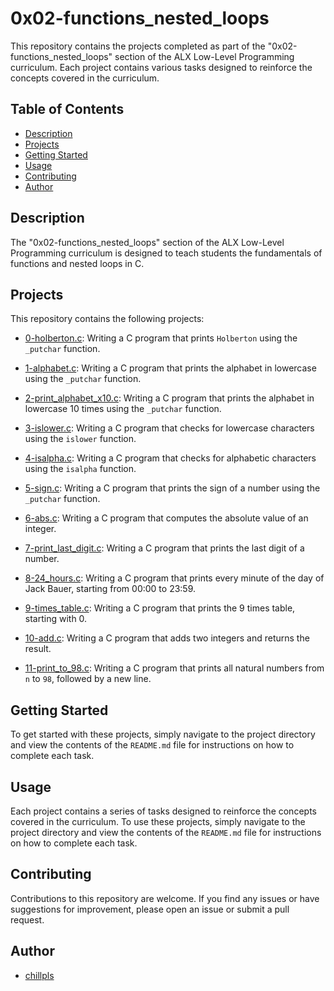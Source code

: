 # 0x02-functions_nested_loops

This repository contains the projects completed as part of the "0x02-functions_nested_loops" section of the ALX Low-Level Programming curriculum. Each project contains various tasks designed to reinforce the concepts covered in the curriculum.

## Table of Contents

- [Description](#description)
- [Projects](#projects)
- [Getting Started](#getting-started)
- [Usage](#usage)
- [Contributing](#contributing)
- [Author](#author)

## Description

The "0x02-functions_nested_loops" section of the ALX Low-Level Programming curriculum is designed to teach students the fundamentals of functions and nested loops in C.

## Projects

This repository contains the following projects:

- [0-holberton.c](./0-holberton.c): Writing a C program that prints `Holberton` using the `_putchar` function.

- [1-alphabet.c](./1-alphabet.c): Writing a C program that prints the alphabet in lowercase using the `_putchar` function.

- [2-print_alphabet_x10.c](./2-print_alphabet_x10.c): Writing a C program that prints the alphabet in lowercase 10 times using the `_putchar` function.

- [3-islower.c](./3-islower.c): Writing a C program that checks for lowercase characters using the `islower` function.

- [4-isalpha.c](./4-isalpha.c): Writing a C program that checks for alphabetic characters using the `isalpha` function.

- [5-sign.c](./5-sign.c): Writing a C program that prints the sign of a number using the `_putchar` function.

- [6-abs.c](./6-abs.c): Writing a C program that computes the absolute value of an integer.

- [7-print_last_digit.c](./7-print_last_digit.c): Writing a C program that prints the last digit of a number.

- [8-24_hours.c](./8-24_hours.c): Writing a C program that prints every minute of the day of Jack Bauer, starting from 00:00 to 23:59.

- [9-times_table.c](./9-times_table.c): Writing a C program that prints the 9 times table, starting with 0.

- [10-add.c](./10-add.c): Writing a C program that adds two integers and returns the result.

- [11-print_to_98.c](./11-print_to_98.c): Writing a C program that prints all natural numbers from `n` to `98`, followed by a new line.

## Getting Started

To get started with these projects, simply navigate to the project directory and view the contents of the `README.md` file for instructions on how to complete each task.

## Usage

Each project contains a series of tasks designed to reinforce the concepts covered in the curriculum. To use these projects, simply navigate to the project directory and view the contents of the `README.md` file for instructions on how to complete each task.

## Contributing

Contributions to this repository are welcome. If you find any issues or have suggestions for improvement, please open an issue or submit a pull request.

## Author

- [chillpls](https://github.com/chillpls)
